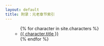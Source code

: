 ```yaml
---
layout: default
title: 附录：元老章节索引
---
```

<ul>
  <ul>
    {% for character in site.characters %}
      <li><a href="{{ site.baseurl }}{{ character.url }}">{{ character.title }}</a></li>
    {% endfor %}
  </ul>
</ul>
